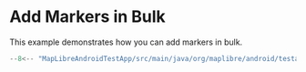 # Add Markers in Bulk

This example demonstrates how you can add markers in bulk.

[//]: # (<div style="display: flex; width: 100%; justify-content: center; gap: 1em;">)

[//]: # (  <img src="https://github.com/user-attachments/assets/69f3f7fd-1778-4e2a-afa9-df3b01ab80c8" alt="100 images on map" width="300px"/>)

[//]: # ()
[//]: # (  <img src="https://github.com/user-attachments/assets/ea75a2ee-bb86-4ec0-ba54-7e328699d806" alt="1000 images on map" width="300px">)

[//]: # (</div>)

```kotlin title="BulkMarkerActivity.kt"
--8<-- "MapLibreAndroidTestApp/src/main/java/org/maplibre/android/testapp/activity/annotation/BulkMarkerActivity.kt"
```
